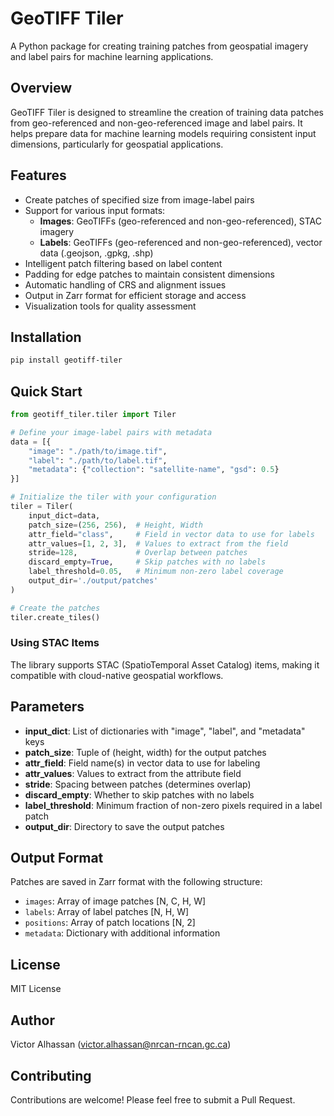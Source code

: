 # GeoTIFF Tiler

A Python package for creating training patches from geospatial imagery and label pairs for machine learning applications.

## Overview

GeoTIFF Tiler is designed to streamline the creation of training data patches from geo-referenced and non-geo-referenced image and label pairs. It helps prepare data for machine learning models requiring consistent input dimensions, particularly for geospatial applications.

## Features

- Create patches of specified size from image-label pairs
- Support for various input formats:
  - **Images**: GeoTIFFs (geo-referenced and non-geo-referenced), STAC imagery
  - **Labels**: GeoTIFFs (geo-referenced and non-geo-referenced), vector data (.geojson, .gpkg, .shp)
- Intelligent patch filtering based on label content
- Padding for edge patches to maintain consistent dimensions
- Automatic handling of CRS and alignment issues
- Output in Zarr format for efficient storage and access
- Visualization tools for quality assessment

## Installation

```bash
pip install geotiff-tiler
```

## Quick Start

```python
from geotiff_tiler.tiler import Tiler

# Define your image-label pairs with metadata
data = [{
    "image": "./path/to/image.tif",
    "label": "./path/to/label.tif",
    "metadata": {"collection": "satellite-name", "gsd": 0.5}
}]

# Initialize the tiler with your configuration
tiler = Tiler(
    input_dict=data,
    patch_size=(256, 256),  # Height, Width
    attr_field="class",     # Field in vector data to use for labels
    attr_values=[1, 2, 3],  # Values to extract from the field
    stride=128,             # Overlap between patches
    discard_empty=True,     # Skip patches with no labels
    label_threshold=0.05,   # Minimum non-zero label coverage
    output_dir='./output/patches'
)

# Create the patches
tiler.create_tiles()
```

### Using STAC Items

The library supports STAC (SpatioTemporal Asset Catalog) items, making it compatible with cloud-native geospatial workflows.

## Parameters

- **input_dict**: List of dictionaries with "image", "label", and "metadata" keys
- **patch_size**: Tuple of (height, width) for the output patches
- **attr_field**: Field name(s) in vector data to use for labeling
- **attr_values**: Values to extract from the attribute field
- **stride**: Spacing between patches (determines overlap)
- **discard_empty**: Whether to skip patches with no labels
- **label_threshold**: Minimum fraction of non-zero pixels required in a label patch
- **output_dir**: Directory to save the output patches

## Output Format

Patches are saved in Zarr format with the following structure:
- `images`: Array of image patches [N, C, H, W]
- `labels`: Array of label patches [N, H, W]
- `positions`: Array of patch locations [N, 2]
- `metadata`: Dictionary with additional information

## License

MIT License

## Author

Victor Alhassan (victor.alhassan@nrcan-rncan.gc.ca)

## Contributing

Contributions are welcome! Please feel free to submit a Pull Request.

